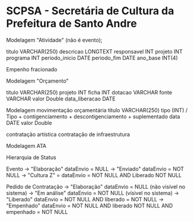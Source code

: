 # SCPSA - Secretária de Cultura da Prefeitura de Santo Andre

Modelagem "Atividade" (não é evento);

titulo VARCHAR(250)
descricao LONGTEXT
responsavel INT
projeto INT
programa INT
periodo_inicio DATE
periodo_fim DATE
ano_base INT(4)



Empenho fracionado


Modelagem "Orçamento"

titulo VARCHAR(250)
projeto INT
ficha INT
dotacao VARCHAR
fonte VARCHAR
valor Double
data_liberacao DATE

Modelagem movimentação orçamentária
titulo VARCHAR(250)
tipo (INT) / Tipo
	+ contigenciamento
	+ descontigenciamento
	+ suplementado
data DATE
valor Double


contratação artística 
contratação de infraestrutura

Modelagem ATA


Hierarquia de Status

Evento 
	-> "Elaboração" dataEnvio = NULL
	-> "Enviado" dataEnvio = NOT NULL
	-> "Cultura Z" = dataEnvio = NOT NULL AND Liberado NOT NULL
	
Pedido de Contratação 
	-> "Elaboração" dataEnvio = NULL (não visível no sistema)
	-> "Em análise" dataEnvio = NOT NULL (vísivel no sistema)
	-> "Liberado"  dataEnvio = NOT NULL AND liberado = NOT NULL
	-> "Empenhado" dataEnvio = NOT NULL AND liberado NOT NULL AND empenhado = NOT NULL

